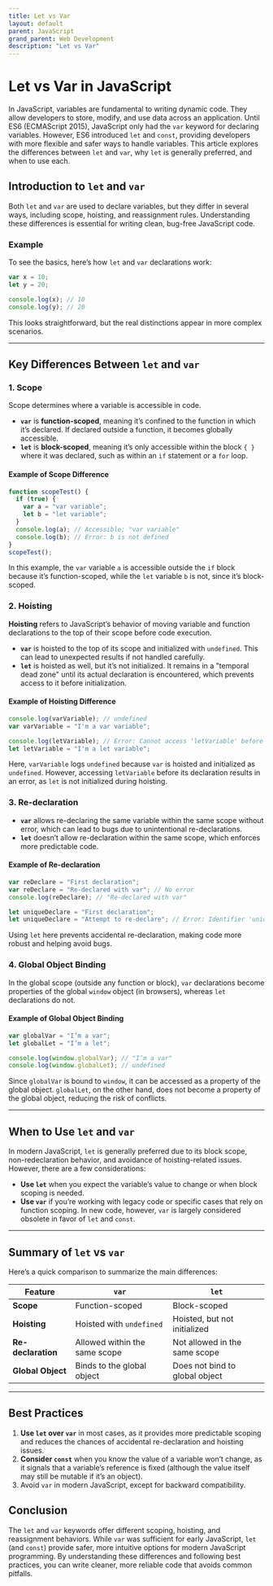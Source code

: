 ```yaml
---
title: Let vs Var
layout: default
parent: JavaScript
grand_parent: Web Development
description: "Let vs Var"
---
```


# Let vs Var in JavaScript

In JavaScript, variables are fundamental to writing dynamic code. They allow developers to store, modify, and use data across an application. Until ES6 (ECMAScript 2015), JavaScript only had the `var` keyword for declaring variables. However, ES6 introduced `let` and `const`, providing developers with more flexible and safer ways to handle variables. This article explores the differences between `let` and `var`, why `let` is generally preferred, and when to use each.

## Introduction to `let` and `var`

Both `let` and `var` are used to declare variables, but they differ in several ways, including scope, hoisting, and reassignment rules. Understanding these differences is essential for writing clean, bug-free JavaScript code.

### Example

To see the basics, here’s how `let` and `var` declarations work:

```javascript
var x = 10;
let y = 20;

console.log(x); // 10
console.log(y); // 20
```

This looks straightforward, but the real distinctions appear in more complex scenarios.

---

## Key Differences Between `let` and `var`

### 1. Scope

Scope determines where a variable is accessible in code.

- **`var`** is **function-scoped**, meaning it’s confined to the function in which it’s declared. If declared outside a function, it becomes globally accessible.
- **`let`** is **block-scoped**, meaning it’s only accessible within the block `{ }` where it was declared, such as within an `if` statement or a `for` loop.

#### Example of Scope Difference

```javascript
function scopeTest() {
  if (true) {
    var a = "var variable";
    let b = "let variable";
  }
  console.log(a); // Accessible: "var variable"
  console.log(b); // Error: b is not defined
}
scopeTest();
```

In this example, the `var` variable `a` is accessible outside the `if` block because it’s function-scoped, while the `let` variable `b` is not, since it’s block-scoped.

### 2. Hoisting

**Hoisting** refers to JavaScript’s behavior of moving variable and function declarations to the top of their scope before code execution.

- **`var`** is hoisted to the top of its scope and initialized with `undefined`. This can lead to unexpected results if not handled carefully.
- **`let`** is hoisted as well, but it’s not initialized. It remains in a "temporal dead zone" until its actual declaration is encountered, which prevents access to it before initialization.

#### Example of Hoisting Difference

```javascript
console.log(varVariable); // undefined
var varVariable = "I'm a var variable";

console.log(letVariable); // Error: Cannot access 'letVariable' before initialization
let letVariable = "I'm a let variable";
```

Here, `varVariable` logs `undefined` because `var` is hoisted and initialized as `undefined`. However, accessing `letVariable` before its declaration results in an error, as `let` is not initialized during hoisting.

### 3. Re-declaration

- **`var`** allows re-declaring the same variable within the same scope without error, which can lead to bugs due to unintentional re-declarations.
- **`let`** doesn’t allow re-declaration within the same scope, which enforces more predictable code.

#### Example of Re-declaration

```javascript
var reDeclare = "First declaration";
var reDeclare = "Re-declared with var"; // No error
console.log(reDeclare); // "Re-declared with var"

let uniqueDeclare = "First declaration";
let uniqueDeclare = "Attempt to re-declare"; // Error: Identifier 'uniqueDeclare' has already been declared
```

Using `let` here prevents accidental re-declaration, making code more robust and helping avoid bugs.

### 4. Global Object Binding

In the global scope (outside any function or block), `var` declarations become properties of the global `window` object (in browsers), whereas `let` declarations do not.

#### Example of Global Object Binding

```javascript
var globalVar = "I’m a var";
let globalLet = "I’m a let";

console.log(window.globalVar); // "I’m a var"
console.log(window.globalLet); // undefined
```

Since `globalVar` is bound to `window`, it can be accessed as a property of the global object. `globalLet`, on the other hand, does not become a property of the global object, reducing the risk of conflicts.

---

## When to Use `let` and `var`

In modern JavaScript, `let` is generally preferred due to its block scope, non-redeclaration behavior, and avoidance of hoisting-related issues. However, there are a few considerations:

- **Use `let`** when you expect the variable’s value to change or when block scoping is needed.
- **Use `var`** if you’re working with legacy code or specific cases that rely on function scoping. In new code, however, `var` is largely considered obsolete in favor of `let` and `const`.

---

## Summary of `let` vs `var`

Here’s a quick comparison to summarize the main differences:

| Feature              | `var`                            | `let`                        |
|----------------------|----------------------------------|------------------------------|
| **Scope**            | Function-scoped                 | Block-scoped                 |
| **Hoisting**         | Hoisted with `undefined`        | Hoisted, but not initialized |
| **Re-declaration**   | Allowed within the same scope   | Not allowed in the same scope |
| **Global Object**    | Binds to the global object      | Does not bind to global object |

---

## Best Practices

1. **Use `let` over `var`** in most cases, as it provides more predictable scoping and reduces the chances of accidental re-declaration and hoisting issues.
2. **Consider `const`** when you know the value of a variable won’t change, as it signals that a variable’s reference is fixed (although the value itself may still be mutable if it’s an object).
3. Avoid `var` in modern JavaScript, except for backward compatibility.

## Conclusion

The `let` and `var` keywords offer different scoping, hoisting, and reassignment behaviors. While `var` was sufficient for early JavaScript, `let` (and `const`) provide safer, more intuitive options for modern JavaScript programming. By understanding these differences and following best practices, you can write cleaner, more reliable code that avoids common pitfalls.